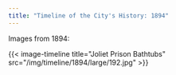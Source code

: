 ```yaml
---
title: "Timeline of the City's History: 1894"
---
```

Images from 1894:

{{< image-timeline title="Joliet Prison Bathtubs" src="/img/timeline/1894/large/192.jpg" >}}